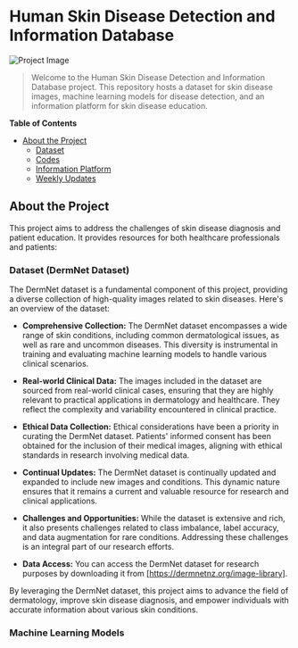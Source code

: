 
# Human Skin Disease Detection and Information Database

![Project Image](project_image.png)


> Welcome to the Human Skin Disease Detection and Information Database project. This repository hosts a dataset for skin disease images, machine learning models for disease detection, and an information platform for skin disease education.

**Table of Contents**

- [About the Project](#about-the-project)
  - [Dataset](#dataset)
  - [Codes](#code)
  - [Information Platform](#information-platform)
  - [Weekly Updates](#wiki)



## About the Project

This project aims to address the challenges of skin disease diagnosis and patient education. It provides resources for both healthcare professionals and patients:

### Dataset (DermNet Dataset)

The DermNet dataset is a fundamental component of this project, providing a diverse collection of high-quality images related to skin diseases. Here's an overview of the dataset:

- **Comprehensive Collection:** The DermNet dataset encompasses a wide range of skin conditions, including common dermatological issues, as well as rare and uncommon diseases. This diversity is instrumental in training and evaluating machine learning models to handle various clinical scenarios.

- **Real-world Clinical Data:** The images included in the dataset are sourced from real-world clinical cases, ensuring that they are highly relevant to practical applications in dermatology and healthcare. They reflect the complexity and variability encountered in clinical practice.

- **Ethical Data Collection:** Ethical considerations have been a priority in curating the DermNet dataset. Patients' informed consent has been obtained for the inclusion of their medical images, aligning with ethical standards in research involving medical data.

- **Continual Updates:** The DermNet dataset is continually updated and expanded to include new images and conditions. This dynamic nature ensures that it remains a current and valuable resource for research and clinical applications.

- **Challenges and Opportunities:** While the dataset is extensive and rich, it also presents challenges related to class imbalance, label accuracy, and data augmentation for rare conditions. Addressing these challenges is an integral part of our research efforts.

- **Data Access:** You can access the DermNet dataset for research purposes by downloading it from [https://dermnetnz.org/image-library].

By leveraging the DermNet dataset, this project aims to advance the field of dermatology, improve skin disease diagnosis, and empower individuals with accurate information about various skin conditions.

### Machine Learning Models









